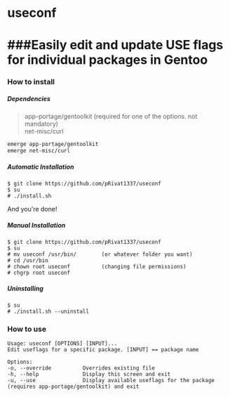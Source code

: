 # useconf


###Easily edit and update USE flags for individual packages in Gentoo
====

### How to install

##### Dependencies
> app-portage/gentoolkit     (required for one of the options. not mandatory)  
> net-misc/curl 

```bash
emerge app-portage/gentoolkit
emerge net-misc/curl
```

##### Automatic Installation
```
$ git clone https://github.com/pRivat1337/useconf
$ su
# ./install.sh
```
And you're done!
##### Manual Installation
```
$ git clone https://github.com/pRivat1337/useconf
$ su
# mv useconf /usr/bin/        (or whatever folder you want)
# cd /usr/bin
# chown root useconf          (changing file permissions)
# chgrp root useconf
```
##### Uninstalling
```
$ su
# ./install.sh --uninstall
```
### How to use

```
Usage: useconf [OPTIONS] [INPUT]...
Edit useflags for a specific package. [INPUT] == package name

Options:
-o, --override          Overrides existing file
-h, --help              Display this screen and exit
-u, --use               Display available useflags for the package (requires app-portage/gentoolkit) and exit
```
